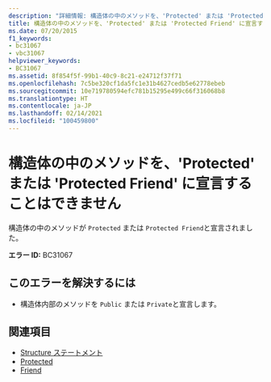 ```yaml
---
description: "詳細情報: 構造体の中のメソッドを、'Protected' または 'Protected Friend' に宣言することはできません"
title: 構造体の中のメソッドを、'Protected' または 'Protected Friend' に宣言することはできません
ms.date: 07/20/2015
f1_keywords:
- bc31067
- vbc31067
helpviewer_keywords:
- BC31067
ms.assetid: 8f854f5f-99b1-40c9-8c21-e24712f37f71
ms.openlocfilehash: 7c5be320cf1da5fc1e31b4627cedb5e62778ebeb
ms.sourcegitcommit: 10e719780594efc781b15295e499c66f316068b8
ms.translationtype: HT
ms.contentlocale: ja-JP
ms.lasthandoff: 02/14/2021
ms.locfileid: "100459800"
---
```

# <a name="method-in-a-structure-cannot-be-declared-protected-or-protected-friend"></a>構造体の中のメソッドを、'Protected' または 'Protected Friend' に宣言することはできません

構造体の中のメソッドが `Protected` または `Protected Friend`と宣言されました。  
  
 **エラー ID:** BC31067  
  
## <a name="to-correct-this-error"></a>このエラーを解決するには  
  
- 構造体内部のメソッドを `Public` または `Private`と宣言します。  
  
## <a name="see-also"></a>関連項目

- [Structure ステートメント](../language-reference/statements/structure-statement.md)
- [Protected](../language-reference/modifiers/protected.md)
- [Friend](../language-reference/modifiers/friend.md)
